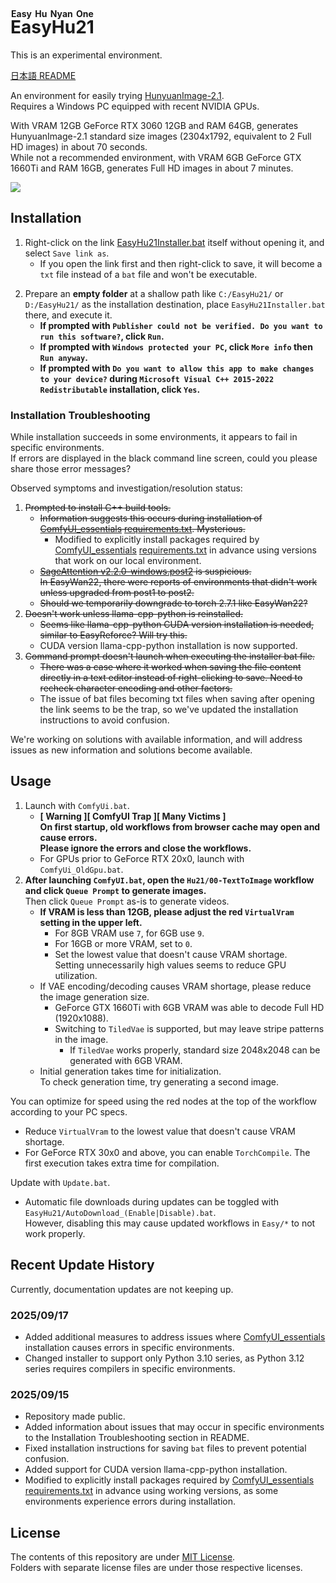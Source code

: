 ﻿<!-- Ruby for English is Easy Hu Nyan One -->
# <ruby>EasyHu21<rt>Easy Hu Nyan One</rt></ruby>

This is an experimental environment.

[日本語 README](README.md)

An environment for easily trying [HunyuanImage-2.1](https://github.com/Tencent-Hunyuan/HunyuanImage-2.1).  
Requires a Windows PC equipped with recent NVIDIA GPUs.

With VRAM 12GB GeForce RTX 3060 12GB and RAM 64GB, generates HunyuanImage-2.1 standard size images (2304x1792, equivalent to 2 Full HD images) in about 70 seconds.  
While not a recommended environment, with VRAM 6GB GeForce GTX 1660Ti and RAM 16GB, generates Full HD images in about 7 minutes.

![](https://raw.githubusercontent.com/wiki/Zuntan03/EasyHu21/log/2509/GeforceGtx1660Ti.webp)

## Installation

1. Right-click on the link [EasyHu21Installer.bat](https://github.com/Zuntan03/EasyHu21/raw/main/EasyHu21/EasyHu21Installer.bat?ver=0) itself without opening it, and select `Save link as`.
	- If you open the link first and then right-click to save, it will become a `txt` file instead of a `bat` file and won't be executable.
<!--
	- By default, this uses [Python 3.12 as recommended by the official ComfyUI](https://github.com/comfyanonymous/ComfyUI#manual-install-windows-linux).  
	If you install with [EasyHu21Installer-Python3_10.bat](https://github.com/Zuntan03/EasyHu21/raw/main/EasyHu21/EasyHu21Installer-Python3_10.bat?ver=0), you can use Python 3.10 series.
		- Some environments may only work with Python 3.10.  
		If installation or startup fails, try installing with Python 3.10 series.
-->
2. Prepare an **empty folder** at a shallow path like `C:/EasyHu21/` or `D:/EasyHu21/` as the installation destination, place `EasyHu21Installer.bat` there, and execute it.
	- **If prompted with `Publisher could not be verified. Do you want to run this software?`, click `Run`.**
	- **If prompted with `Windows protected your PC`, click `More info` then `Run anyway`.**
	- **If prompted with `Do you want to allow this app to make changes to your device?` during `Microsoft Visual C++ 2015-2022 Redistributable` installation, click `Yes`.**
	<!-- - **A [Civitai](https://civitai.com/) API key is required to download necessary files, so please enter it following the on-screen instructions and [online tutorials](https://www.google.com/search?q=civitai+api+key).** -->

### Installation Troubleshooting

While installation succeeds in some environments, it appears to fail in specific environments.  
If errors are displayed in the black command line screen, could you please share those error messages?

Observed symptoms and investigation/resolution status:

1. ~~Prompted to install C++ build tools.~~
	- ~~Information suggests this occurs during installation of [ComfyUI_essentials](https://github.com/cubiq/ComfyUI_essentials) [requirements.txt](https://github.com/cubiq/ComfyUI_essentials/blob/main/requirements.txt). Mysterious.~~
		- Modified to explicitly install packages required by [ComfyUI_essentials](https://github.com/cubiq/ComfyUI_essentials) [requirements.txt](https://github.com/cubiq/ComfyUI_essentials/blob/main/requirements.txt) in advance using versions that work on our local environment.
	- ~~[SageAttention v2.2.0-windows.post2](https://github.com/woct0rdho/SageAttention/releases/tag/v2.2.0-windows.post2) is suspicious.~~  
	~~In EasyWan22, there were reports of environments that didn't work unless upgraded from post1 to post2.~~  
	- ~~Should we temporarily downgrade to torch 2.7.1 like EasyWan22?~~
2. ~~Doesn't work unless llama-cpp-python is reinstalled.~~
	- ~~Seems like llama-cpp-python CUDA version installation is needed, similar to EasyReforce? Will try this.~~
	- CUDA version llama-cpp-python installation is now supported.
3. ~~Command prompt doesn't launch when executing the installer bat file.~~
	- ~~There was a case where it worked when saving the file content directly in a text editor instead of right-clicking to save. Need to recheck character encoding and other factors.~~
	- The issue of bat files becoming txt files when saving after opening the link seems to be the trap, so we've updated the installation instructions to avoid confusion.

We're working on solutions with available information, and will address issues as new information and solutions become available.

## Usage

1. Launch with `ComfyUi.bat`.
	- **[ Warning ][ ComfyUI Trap ][ Many Victims ]  
	On first startup, old workflows from browser cache may open and cause errors.  
	Please ignore the errors and close the workflows.**
	- For GPUs prior to GeForce RTX 20x0, launch with `ComfyUi_OldGpu.bat`.
2. **After launching `ComfyUI.bat`, open the `Hu21/00-TextToImage` workflow and click `Queue Prompt` to generate images.**  
Then click `Queue Prompt` as-is to generate videos.
	- **If VRAM is less than 12GB, please adjust the red `VirtualVram` setting in the upper left.**
		- For 8GB VRAM use `7`, for 6GB use `9`.
		- For 16GB or more VRAM, set to `0`.
		- Set the lowest value that doesn't cause VRAM shortage.  
		Setting unnecessarily high values seems to reduce GPU utilization.
	- If VAE encoding/decoding causes VRAM shortage, please reduce the image generation size.  
		- GeForce GTX 1660Ti with 6GB VRAM was able to decode Full HD (1920x1088).
		- Switching to `TiledVae` is supported, but may leave stripe patterns in the image.
			- If `TiledVae` works properly, standard size 2048x2048 can be generated with 6GB VRAM.
	- Initial generation takes time for initialization.  
	To check generation time, try generating a second image.

You can optimize for speed using the red nodes at the top of the workflow according to your PC specs.
- Reduce `VirtualVram` to the lowest value that doesn't cause VRAM shortage.
- For GeForce RTX 30x0 and above, you can enable `TorchCompile`. The first execution takes extra time for compilation.

Update with `Update.bat`.
- Automatic file downloads during updates can be toggled with `EasyHu21/AutoDownload_(Enable|Disable).bat`.  
	However, disabling this may cause updated workflows in `Easy/*` to not work properly.

## Recent Update History

<!-- [Update History](https://github.com/Zuntan03/EasyHu21/wiki/ChangeLog) -->

<!--
README.md を英訳して README_en.md を更新します。更新履歴をよく更新します。EasyHu21/wiki/ へのリンクは変更禁止。「ドキュメント」内は変更禁止。
-->

Currently, documentation updates are not keeping up.

### 2025/09/17

- Added additional measures to address issues where [ComfyUI_essentials](https://github.com/cubiq/ComfyUI_essentials) installation causes errors in specific environments.
- Changed installer to support only Python 3.10 series, as Python 3.12 series requires compilers in specific environments.

### 2025/09/15

- Repository made public.
- Added information about issues that may occur in specific environments to the Installation Troubleshooting section in README.
- Fixed installation instructions for saving `bat` files to prevent potential confusion.
- Added support for CUDA version llama-cpp-python installation.
- Modified to explicitly install packages required by [ComfyUI_essentials](https://github.com/cubiq/ComfyUI_essentials) [requirements.txt](https://github.com/cubiq/ComfyUI_essentials/blob/main/requirements.txt) in advance using working versions, as some environments experience errors during installation.

## License

The contents of this repository are under [MIT License](./LICENSE.txt).  
Folders with separate license files are under those respective licenses.